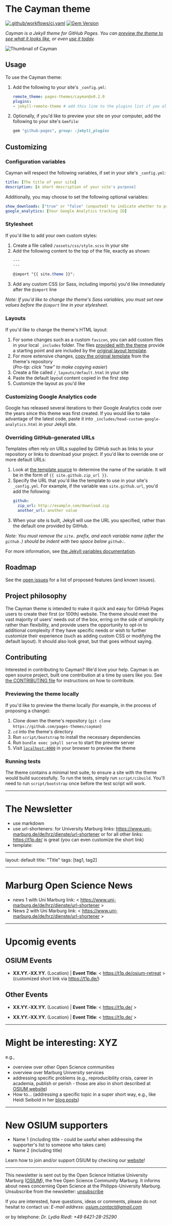 # The Cayman theme

[![.github/workflows/ci.yaml](https://github.com/pages-themes/cayman/actions/workflows/ci.yaml/badge.svg)](https://github.com/pages-themes/cayman/actions/workflows/ci.yaml) [![Gem Version](https://badge.fury.io/rb/jekyll-theme-cayman.svg)](https://badge.fury.io/rb/jekyll-theme-cayman)

*Cayman is a Jekyll theme for GitHub Pages. You can [preview the theme to see what it looks like](http://pages-themes.github.io/cayman), or even [use it today](#usage).*

![Thumbnail of Cayman](thumbnail.png)

## Usage

To use the Cayman theme:

1. Add the following to your site's `_config.yml`:

    ```yml
    remote_theme: pages-themes/cayman@v0.2.0
    plugins:
    - jekyll-remote-theme # add this line to the plugins list if you already have one
    ```

2. Optionally, if you'd like to preview your site on your computer, add the following to your site's `Gemfile`:

    ```ruby
    gem "github-pages", group: :jekyll_plugins
    ```

## Customizing

### Configuration variables

Cayman will respect the following variables, if set in your site's `_config.yml`:

```yml
title: [The title of your site]
description: [A short description of your site's purpose]
```

Additionally, you may choose to set the following optional variables:

```yml
show_downloads: ["true" or "false" (unquoted) to indicate whether to provide a download URL]
google_analytics: [Your Google Analytics tracking ID]
```

### Stylesheet

If you'd like to add your own custom styles:

1. Create a file called `/assets/css/style.scss` in your site
2. Add the following content to the top of the file, exactly as shown:
    ```scss
    ---
    ---

    @import "{{ site.theme }}";
    ```
3. Add any custom CSS (or Sass, including imports) you'd like immediately after the `@import` line

*Note: If you'd like to change the theme's Sass variables, you must set new values before the `@import` line in your stylesheet.*

### Layouts

If you'd like to change the theme's HTML layout:

1. For some changes such as a custom `favicon`, you can add custom files in your local `_includes` folder. The files [provided with the theme](https://github.com/pages-themes/cayman/tree/master/_includes) provide a starting point and are included by the [original layout template](https://github.com/pages-themes/cayman/blob/master/_layouts/default.html).
2. For more extensive changes, [copy the original template](https://github.com/pages-themes/cayman/blob/master/_layouts/default.html) from the theme's repository<br />(*Pro-tip: click "raw" to make copying easier*)
3. Create a file called `/_layouts/default.html` in your site
4. Paste the default layout content copied in the first step
5. Customize the layout as you'd like

### Customizing Google Analytics code

Google has released several iterations to their Google Analytics code over the years since this theme was first created. If you would like to take advantage of the latest code, paste it into `_includes/head-custom-google-analytics.html` in your Jekyll site.

### Overriding GitHub-generated URLs

Templates often rely on URLs supplied by GitHub such as links to your repository or links to download your project. If you'd like to override one or more default URLs:

1. Look at [the template source](https://github.com/pages-themes/cayman/blob/master/_layouts/default.html) to determine the name of the variable. It will be in the form of `{{ site.github.zip_url }}`.
2. Specify the URL that you'd like the template to use in your site's `_config.yml`. For example, if the variable was `site.github.url`, you'd add the following:
    ```yml
    github:
      zip_url: http://example.com/download.zip
      another_url: another value
    ```
3. When your site is built, Jekyll will use the URL you specified, rather than the default one provided by GitHub.

*Note: You must remove the `site.` prefix, and each variable name (after the `github.`) should be indent with two space below `github:`.*

For more information, see [the Jekyll variables documentation](https://jekyllrb.com/docs/variables/).

## Roadmap

See the [open issues](https://github.com/pages-themes/cayman/issues) for a list of proposed features (and known issues).

## Project philosophy

The Cayman theme is intended to make it quick and easy for GitHub Pages users to create their first (or 100th) website. The theme should meet the vast majority of users' needs out of the box, erring on the side of simplicity rather than flexibility, and provide users the opportunity to opt-in to additional complexity if they have specific needs or wish to further customize their experience (such as adding custom CSS or modifying the default layout). It should also look great, but that goes without saying.

## Contributing

Interested in contributing to Cayman? We'd love your help. Cayman is an open source project, built one contribution at a time by users like you. See [the CONTRIBUTING file](docs/CONTRIBUTING.md) for instructions on how to contribute.

### Previewing the theme locally

If you'd like to preview the theme locally (for example, in the process of proposing a change):

1. Clone down the theme's repository (`git clone https://github.com/pages-themes/cayman`)
2. `cd` into the theme's directory
3. Run `script/bootstrap` to install the necessary dependencies
4. Run `bundle exec jekyll serve` to start the preview server
5. Visit [`localhost:4000`](http://localhost:4000) in your browser to preview the theme

### Running tests

The theme contains a minimal test suite, to ensure a site with the theme would build successfully. To run the tests, simply run `script/cibuild`. You'll need to run `script/bootstrap` once before the test script will work.

---

# The Newsletter

* use markdown
* use url-shorteners: for University Marburg links: https://www.uni-marburg.de/de/hrz/dienste/url-shortener or for all other links: https://t1p.de/ is great (you can even customize the short link)
* template:
  
---
layout: default
title: "Title"
tags: [tag1, tag2]

---

# Marburg Open Science News

* news 1 with Uni Marburg link: < https://www.uni-marburg.de/de/hrz/dienste/url-shortener >
* News 2 with Uni Marburg link: < https://www.uni-marburg.de/de/hrz/dienste/url-shortener >
  
---

# Upcomig events

## OSIUM Events

* **XX.YY.-XX.YY.** (Location) | **Event Title**: < https://t1p.de/osium-retreat > (customized short link via https://t1p.de/)


## Other Events

* **XX.YY.-XX.YY.** (Location) | **Event Title**: < https://t1p.de/ >

* **XX.YY.-XX.YY.** (Location) | **Event Title**: < https://t1p.de/ >

---

# Might be interesting: XYZ

e.g.,
* overview over other Open Science communities
* overview over Marburg University services
* addressing specific problems (e.g., reproducibility crisis, career in academia, publish or perish - those are also in short described at [OSIUM website](https://openscienceinitiativeuniversitymarburg.github.io/reasons.html))
* How to... (addressing a specific topic in a super short way, e.g., like Heidi Seibold in her [blog posts](https://heidiseibold.com/posts/))

---

# New OSIUM supporters

* Name 1 (including title - could be useful when addressing the supporter's list to someone who takes care)
* Name 2 (including title)

Learn how to join and/or support OSIUM by checking our [website](https://openscienceinitiativeuniversitymarburg.github.io/join.html)!

---
This newsletter is sent out by the Open Science Initiative University Marburg ([OSIUM](https://openscienceinitiativeuniversitymarburg.github.io/)), the free Open Science Community Marburg. 
It informs about news concerning Open Science at the Philipps-University Marburg.
Unsubscribe from the newsletter: [unsubscribe](https://www.lists.uni-marburg.de/lists/sympa/info/open-science)

If you are interested, have questions, ideas or comments, please do not hesitat to contact us:
*E-mail address: [osium.contact@gmail.com](mailto:osium.contact@gmail.com)*

or by telephone:
*Dr. Lydia Riedl: +49 6421-28-25290*

